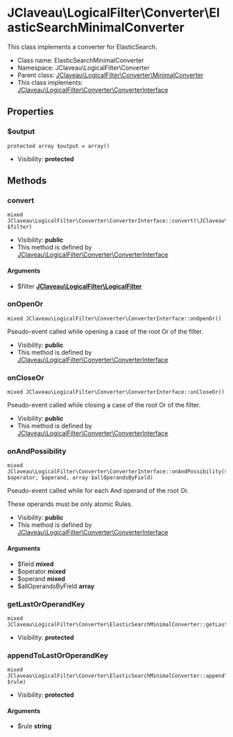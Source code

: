 JClaveau\LogicalFilter\Converter\ElasticSearchMinimalConverter
===============

This class implements a converter for ElasticSearch.




* Class name: ElasticSearchMinimalConverter
* Namespace: JClaveau\LogicalFilter\Converter
* Parent class: [JClaveau\LogicalFilter\Converter\MinimalConverter](JClaveau-LogicalFilter-Converter-MinimalConverter.md)
* This class implements: [JClaveau\LogicalFilter\Converter\ConverterInterface](JClaveau-LogicalFilter-Converter-ConverterInterface.md)




Properties
----------


### $output

    protected array $output = array()





* Visibility: **protected**


Methods
-------


### convert

    mixed JClaveau\LogicalFilter\Converter\ConverterInterface::convert(\JClaveau\LogicalFilter\LogicalFilter $filter)





* Visibility: **public**
* This method is defined by [JClaveau\LogicalFilter\Converter\ConverterInterface](JClaveau-LogicalFilter-Converter-ConverterInterface.md)


#### Arguments
* $filter **[JClaveau\LogicalFilter\LogicalFilter](JClaveau-LogicalFilter-LogicalFilter.md)**



### onOpenOr

    mixed JClaveau\LogicalFilter\Converter\ConverterInterface::onOpenOr()

Pseudo-event called while opening a case of the root Or of the
filter.



* Visibility: **public**
* This method is defined by [JClaveau\LogicalFilter\Converter\ConverterInterface](JClaveau-LogicalFilter-Converter-ConverterInterface.md)




### onCloseOr

    mixed JClaveau\LogicalFilter\Converter\ConverterInterface::onCloseOr()

Pseudo-event called while closing a case of the root Or of the
filter.



* Visibility: **public**
* This method is defined by [JClaveau\LogicalFilter\Converter\ConverterInterface](JClaveau-LogicalFilter-Converter-ConverterInterface.md)




### onAndPossibility

    mixed JClaveau\LogicalFilter\Converter\ConverterInterface::onAndPossibility($field, $operator, $operand, array $allOperandsByField)

Pseudo-event called while for each And operand of the root Or.

These operands must be only atomic Rules.

* Visibility: **public**
* This method is defined by [JClaveau\LogicalFilter\Converter\ConverterInterface](JClaveau-LogicalFilter-Converter-ConverterInterface.md)


#### Arguments
* $field **mixed**
* $operator **mixed**
* $operand **mixed**
* $allOperandsByField **array**



### getLastOrOperandKey

    mixed JClaveau\LogicalFilter\Converter\ElasticSearchMinimalConverter::getLastOrOperandKey()





* Visibility: **protected**




### appendToLastOrOperandKey

    mixed JClaveau\LogicalFilter\Converter\ElasticSearchMinimalConverter::appendToLastOrOperandKey(string $rule)





* Visibility: **protected**


#### Arguments
* $rule **string**



